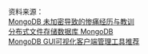 资料来源：<br/>
[MongoDB 未加密导致的惨痛经历与教训](https://mrhelloworld.com/mongodb-security/)<br/>
[分布式文件存储数据库 MongoDB](https://mrhelloworld.com/mongodb/#mongodb-%E7%AE%80%E4%BB%8B)<br/>
[MongoDB GUI可视化客户端管理工具推荐](https://mrhelloworld.com/mongodb-gui/)<br/>